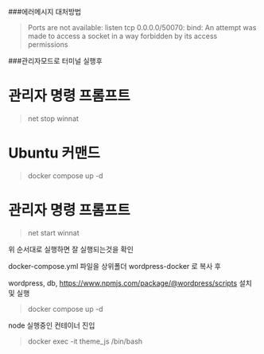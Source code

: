 ###에러메시지 대처방법

> Ports are not available: listen tcp 0.0.0.0/50070: bind: An attempt was made to access a socket in a way forbidden by its access permissions

###관리자모드로 터미널 실행후
# 관리자 명령 프롬프트
> net stop winnat

# Ubuntu 커맨드
> docker compose up -d

# 관리자 명령 프롬프트
> net start winnat

위 순서대로 실행하면 잘 실행되는것을 확인

docker-compose.yml 파일을 상위폴더 wordpress-docker 로 복사 후 

wordpress, db, https://www.npmjs.com/package/@wordpress/scripts 설치 및 실행
> docker compose up -d

node 실행중인 컨테이너 진입
> docker exec -it theme_js /bin/bash
